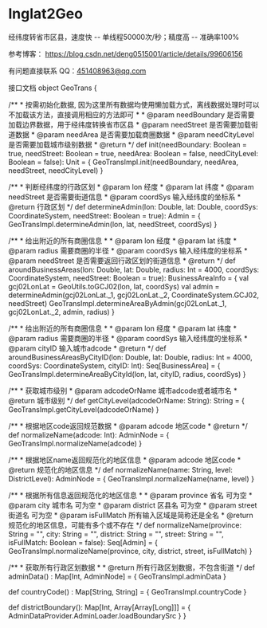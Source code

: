 # lnglat2Geo

经纬度转省市区县，速度快 -- 单线程50000次/秒；精度高 -- 准确率100%

参考博客： https://blog.csdn.net/deng0515001/article/details/99606156

有问题直接联系 QQ：451408963@qq.com

接口文档
object GeoTrans {

  /**
    * 按需初始化数据, 因为这里所有数据均使用懒加载方式，离线数据处理时可以不加载该方法，直接调用相应的方法即可
    *
    * @param needBoundary    是否需要加载边界数据，用于经纬度转换省市区县
    * @param needStreet      是否需要加载街道数据
    * @param needArea        是否需要加载商圈数据
    * @param needCityLevel   是否需要加载城市级别数据
    * @return
    */
  def init(needBoundary: Boolean = true, needStreet: Boolean = true, needArea: Boolean = false, needCityLevel: Boolean = false): Unit = {
    GeoTransImpl.init(needBoundary, needArea, needStreet, needCityLevel)
  }

  /**
    * 判断经纬度的行政区划
    * @param lon 经度
    * @param lat 纬度
    * @param needStreet 是否需要街道信息
    * @param coordSys 输入经纬度的坐标系
    * @return 行政区划
    */
  def determineAdmin(lon: Double, lat: Double, coordSys: CoordinateSystem, needStreet: Boolean = true): Admin = {
    GeoTransImpl.determineAdmin(lon, lat, needStreet, coordSys)
  }

  /**
    * 给出附近的所有商圈信息
    *
    * @param lon 经度
    * @param lat 纬度
    * @param radius 需要商圈的半径
    * @param coordSys 输入经纬度的坐标系
    * @param needStreet 是否需要返回行政区划的街道信息
    * @return
    */
  def aroundBusinessAreas(lon: Double, lat: Double, radius: Int = 4000, coordSys: CoordinateSystem, needStreet: Boolean = true): BusinessAreaInfo = {
    val gcj02LonLat = GeoUtils.toGCJ02(lon, lat, coordSys)
    val admin = determineAdmin(gcj02LonLat._1, gcj02LonLat._2, CoordinateSystem.GCJ02, needStreet)
    GeoTransImpl.determineAreaByAdmin(gcj02LonLat._1, gcj02LonLat._2, admin, radius)
  }

  /**
    * 给出附近的所有商圈信息
    *
    * @param lon 经度
    * @param lat 纬度
    * @param radius 需要商圈的半径
    * @param coordSys 输入经纬度的坐标系
    * @param cityID 输入城市adcode
    * @return
    */
  def aroundBusinessAreasByCityID(lon: Double, lat: Double, radius: Int = 4000, coordSys: CoordinateSystem, cityID: Int): Seq[BusinessArea] = {
    GeoTransImpl.determineAreaByCityId(lon, lat, cityID, radius, coordSys)
  }

  /**
    * 获取城市级别
    * @param adcodeOrName 城市adcode或者城市名
    * @return 城市级别
    */
  def getCityLevel(adcodeOrName: String): String = {
    GeoTransImpl.getCityLevel(adcodeOrName)
  }

  /**
    * 根据地区code返回规范数据
    * @param adcode 地区code
    * @return
    */
  def normalizeName(adcode: Int): AdminNode = {
    GeoTransImpl.normalizeName(adcode)
  }

  /**
    * 根据地区name返回规范化的地区信息
    * @param adcode 地区code
    * @return 规范化的地区信息
    */
  def normalizeName(name: String, level: DistrictLevel): AdminNode = {
    GeoTransImpl.normalizeName(name, level)
  }

  /**
    * 根据所有信息返回规范化的地区信息
    *
    * @param province 省名 可为空
    * @param city 城市名 可为空
    * @param district 区县名 可为空
    * @param street 街道名 可为空
    * @param isFullMatch 所有输入区域是简称还是全名
    * @return 规范化的地区信息，可能有多个或不存在
    */
  def normalizeName(province: String = "", city: String = "", district: String = "", street: String = "", isFullMatch: Boolean = false): Seq[Admin] = {
    GeoTransImpl.normalizeName(province, city, district, street, isFullMatch)
  }

  /**
    * 获取所有行政区划数据
    *
    * @return 所有行政区划数据，不包含街道
    */
  def adminData() : Map[Int, AdminNode] = {
    GeoTransImpl.adminData
  }

  def countryCode() : Map[String, String] = {
    GeoTransImpl.countryCode
  }

  def districtBoundary(): Map[Int, Array[Array[Long]]] = {
    AdminDataProvider.AdminLoader.loadBoundarySrc
  }
}
